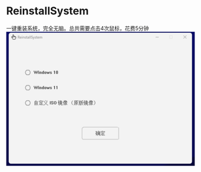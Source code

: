 # ReinstallSystem
一键重装系统，完全无脑。总共需要点击4次鼠标，花费5分钟
![image](https://github.com/XiaY-Summer/ReinstallSystem/blob/main/App.png)
